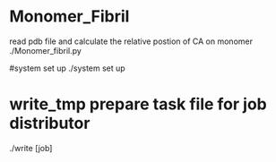 # Monomer_Fibril
read pdb file and calculate the relative postion of CA on monomer
./Monomer_fibril.py


#system set up
./system set up

# write_tmp prepare task file for job distributor

./write [job]
